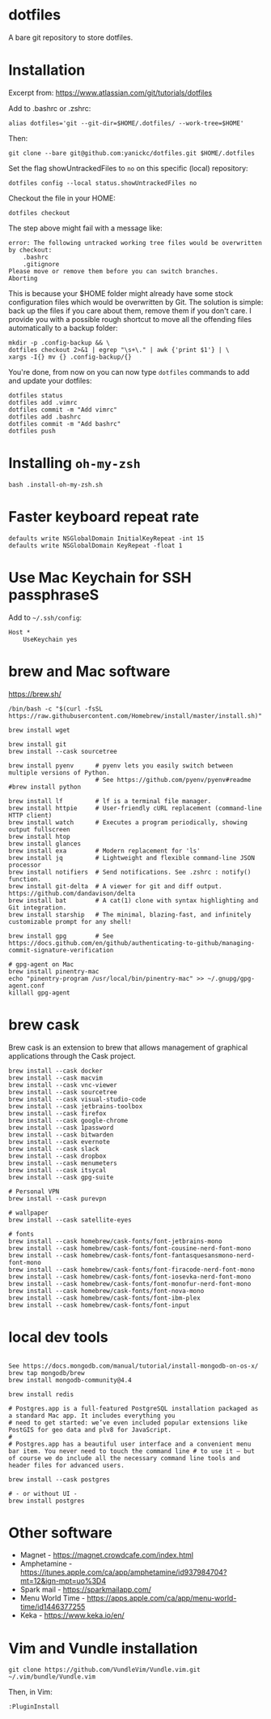 # dotfiles

A bare git repository to store dotfiles.

# Installation

Excerpt from: https://www.atlassian.com/git/tutorials/dotfiles

Add to .bashrc or .zshrc:
```
alias dotfiles='git --git-dir=$HOME/.dotfiles/ --work-tree=$HOME'
```

Then:
```
git clone --bare git@github.com:yanickc/dotfiles.git $HOME/.dotfiles
```

Set the flag showUntrackedFiles to `no` on this specific (local) repository:
```
dotfiles config --local status.showUntrackedFiles no
```

Checkout the file in your HOME:
```
dotfiles checkout
```



The step above might fail with a message like:
```
error: The following untracked working tree files would be overwritten by checkout:
    .bashrc
    .gitignore
Please move or remove them before you can switch branches.
Aborting
```

This is because your $HOME folder might already have some stock configuration files 
which would be overwritten by Git. The solution is simple: back up the files if you 
care about them, remove them if you don't care. I provide you with a possible rough 
shortcut to move all the offending files automatically to a backup folder:

```
mkdir -p .config-backup && \
dotfiles checkout 2>&1 | egrep "\s+\." | awk {'print $1'} | \
xargs -I{} mv {} .config-backup/{}
```


You're done, from now on you can now type `dotfiles` commands to add and update your dotfiles:
```
dotfiles status
dotfiles add .vimrc
dotfiles commit -m "Add vimrc"
dotfiles add .bashrc
dotfiles commit -m "Add bashrc"
dotfiles push
```


# Installing  `oh-my-zsh`

```
bash .install-oh-my-zsh.sh
```

# Faster keyboard repeat rate

```
defaults write NSGlobalDomain InitialKeyRepeat -int 15
defaults write NSGlobalDomain KeyRepeat -float 1
```

# Use Mac Keychain for SSH passphraseS

Add to `~/.ssh/config`:
```
Host *
    UseKeychain yes
```

# brew and Mac software
https://brew.sh/
```
/bin/bash -c "$(curl -fsSL https://raw.githubusercontent.com/Homebrew/install/master/install.sh)"
```

```
brew install wget

brew install git
brew install --cask sourcetree

brew install pyenv      # pyenv lets you easily switch between multiple versions of Python.
                        # See https://github.com/pyenv/pyenv#readme
#brew install python

brew install lf         # lf is a terminal file manager.
brew install httpie     # User-friendly cURL replacement (command-line HTTP client)
brew install watch      # Executes a program periodically, showing output fullscreen
brew install htop 
brew install glances 
brew install exa        # Modern replacement for 'ls'
brew install jq         # Lightweight and flexible command-line JSON processor
brew install notifiers  # Send notifications. See .zshrc : notify() function.
brew install git-delta  # A viewer for git and diff output. https://github.com/dandavison/delta
brew install bat        # A cat(1) clone with syntax highlighting and Git integration. 
brew install starship   # The minimal, blazing-fast, and infinitely customizable prompt for any shell! 

brew install gpg        # See https://docs.github.com/en/github/authenticating-to-github/managing-commit-signature-verification

# gpg-agent on Mac
brew install pinentry-mac
echo "pinentry-program /usr/local/bin/pinentry-mac" >> ~/.gnupg/gpg-agent.conf
killall gpg-agent

```

# brew cask
Brew cask is an extension to brew that allows management of graphical applications through the Cask project. 

```
brew install --cask docker
brew install --cask macvim
brew install --cask vnc-viewer
brew install --cask sourcetree 
brew install --cask visual-studio-code
brew install --cask jetbrains-toolbox
brew install --cask firefox
brew install --cask google-chrome
brew install --cask 1password
brew install --cask bitwarden
brew install --cask evernote
brew install --cask slack
brew install --cask dropbox
brew install --cask menumeters
brew install --cask itsycal
brew install --cask gpg-suite

# Personal VPN
brew install --cask purevpn

# wallpaper
brew install --cask satellite-eyes

# fonts
brew install --cask homebrew/cask-fonts/font-jetbrains-mono
brew install --cask homebrew/cask-fonts/font-cousine-nerd-font-mono
brew install --cask homebrew/cask-fonts/font-fantasquesansmono-nerd-font-mono
brew install --cask homebrew/cask-fonts/font-firacode-nerd-font-mono
brew install --cask homebrew/cask-fonts/font-iosevka-nerd-font-mono
brew install --cask homebrew/cask-fonts/font-monofur-nerd-font-mono
brew install --cask homebrew/cask-fonts/font-nova-mono
brew install --cask homebrew/cask-fonts/font-ibm-plex
brew install --cask homebrew/cask-fonts/font-input
```

# local dev tools
```

See https://docs.mongodb.com/manual/tutorial/install-mongodb-on-os-x/
brew tap mongodb/brew
brew install mongodb-community@4.4

brew install redis

# Postgres.app is a full-featured PostgreSQL installation packaged as a standard Mac app. It includes everything you 
# need to get started: we’ve even included popular extensions like PostGIS for geo data and plv8 for JavaScript.
# 
# Postgres.app has a beautiful user interface and a convenient menu bar item. You never need to touch the command line # to use it – but of course we do include all the necessary command line tools and header files for advanced users.

brew install --cask postgres

# - or without UI -
brew install postgres

```

# Other software
- Magnet - https://magnet.crowdcafe.com/index.html
- Amphetamine - https://itunes.apple.com/ca/app/amphetamine/id937984704?mt=12&ign-mpt=uo%3D4
- Spark mail - https://sparkmailapp.com/
- Menu World Time - https://apps.apple.com/ca/app/menu-world-time/id1446377255
- Keka - https://www.keka.io/en/

# Vim and Vundle installation
```
git clone https://github.com/VundleVim/Vundle.vim.git ~/.vim/bundle/Vundle.vim
```

Then, in Vim: 
```
:PluginInstall
```

